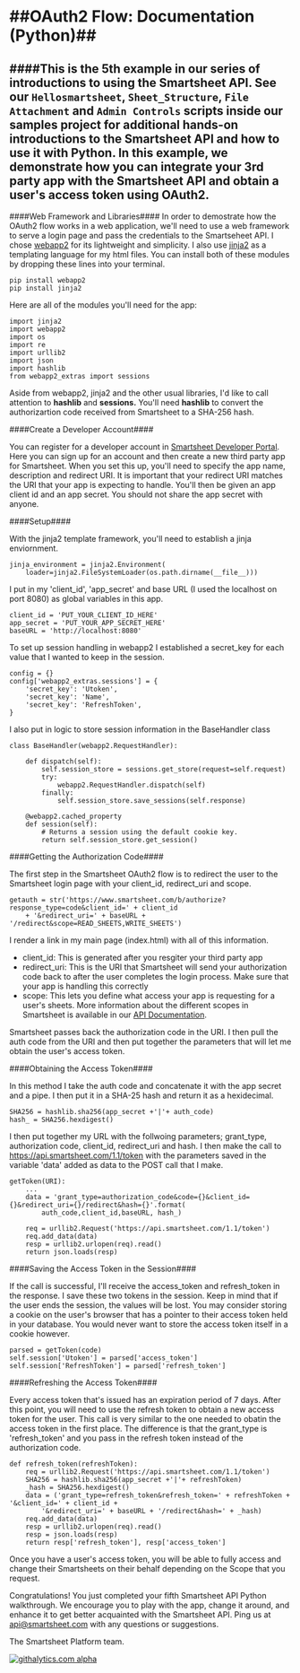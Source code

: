 ##OAuth2 Flow: Documentation (Python)##
==========
####This is the 5th example in our series of introductions to using the Smartsheet API. See our `Hellosmartsheet`, `Sheet_Structure`, `File Attachment` and `Admin Controls` scripts inside our samples project for additional hands-on introductions to the Smartsheet API and how to use it with Python. In this example, we demonstrate how you can integrate your 3rd party app with the Smartsheet API and obtain a user's access token using OAuth2. 
-------
####Web Framework and Libraries####
In order to demostrate how the OAuth2 flow works in a web application, we'll need to use a web framework to serve a login page and pass the credentials to the Smartseheet API. I chose <a href="http://webapp-improved.appspot.com/"> webapp2</a> for its lightweight and simplicity. I also use <a href="http://jinja.pocoo.org/docs/">jinja2</a> as a templating language for my html files. You can install both of these modules by dropping these lines into your terminal. 

	pip install webapp2
	pip install jinja2
	
Here are all of the modules you'll need for the app:

	import jinja2
	import webapp2
	import os
	import re
	import urllib2
	import json
	import hashlib
	from webapp2_extras import sessions

Aside from webapp2, jinja2 and the other usual libraries, I'd like to call attention to <b>hashlib</b> and <b>sessions.</b> You'll need <b>hashlib</b> to convert the authorizartion code received from Smartsheet to a SHA-256 hash. 



####Create a Developer Account####

You can register for a developer account in <a href="http://smartsheet.com/developers"> Smartsheet Developer Portal</a>. Here you can sign up for an account and then create a new third party app for Smartsheet. When you set this up, you'll need to specify the app name, description and redirect URI. It is important that your redirect URI matches the URI that your app is expecting to handle. You'll then be given an app client id and an app secret. You should not share the app secret with anyone. 

####Setup####

With the jinja2 template framework, you'll need to establish a jinja enviornment. 

	jinja_environment = jinja2.Environment(
    	loader=jinja2.FileSystemLoader(os.path.dirname(__file__)))

I put in my 'client_id', 'app_secret' and base URL (I used the localhost on port 8080) as global variables in this app. 

	client_id = 'PUT_YOUR_CLIENT_ID_HERE'
	app_secret = 'PUT_YOUR_APP_SECRET_HERE'
	baseURL = 'http://localhost:8080'
	
To set up session handling in webapp2 I established a secret_key for each value that I wanted to keep in the session. 


	config = {}
	config['webapp2_extras.sessions'] = {
    	'secret_key': 'Utoken',
    	'secret_key': 'Name',
    	'secret_key': 'RefreshToken',
	}

I also put in logic to store session information in the BaseHandler class

	class BaseHandler(webapp2.RequestHandler):   

    	def dispatch(self):                                 
        	self.session_store = sessions.get_store(request=self.request)
        	try:
            	webapp2.RequestHandler.dispatch(self)      
        	finally:
            	self.session_store.save_sessions(self.response)

    	@webapp2.cached_property
    	def session(self):
        	# Returns a session using the default cookie key.
        	return self.session_store.get_session()
        	
####Getting the Authorization Code####

The first step in the Smartsheet OAuth2 flow is to redirect the user to the Smartsheet login page with your client_id, redirect_uri and scope. 

	getauth = str('https://www.smartsheet.com/b/authorize?response_type=code&client_id=' + client_id 
		+ '&redirect_uri=' + baseURL + '/redirect&scope=READ_SHEETS,WRITE_SHEETS')

I render a link in my main page (index.html) with all of this information.

- client_id: This is generated after you resgiter your third party app
- redirect_uri: This is the URI that Smartsheet will send your authorization code back to after the user completes the login process. Make sure that your app is handling this correctly
- scope: This lets you define what access your app is requesting for a user's sheets. More information about the different scopes in Smartsheet is available in our <a href= http://www.smartsheet.com/developers/api-documentation#h.89hb3ivv7eum> API Documentation</a>.

Smartsheet passes back the authorization code in the URI. I then pull the auth code from the URI and then put together the parameters that will let me obtain the user's access token.

####Obtaining the Access Token####

In this method I take the auth code and concatenate it with the app secret and a pipe. I then put it in a SHA-25 hash and return it as a hexidecimal. 

	SHA256 = hashlib.sha256(app_secret +'|'+ auth_code)
	hash_ = SHA256.hexdigest()

I then put together my URL with the follwoing parameters; grant_type, authorization code, client_id, redirect_uri and hash. I then make the call to https://api.smartsheet.com/1.1/token with the parameters saved in the variable 'data' added as data to the POST call that I make. 

	getToken(URI):
		...
		data = 'grant_type=authorization_code&code={}&client_id={}&redirect_uri={}/redirect&hash={}'.format(
			auth_code,client_id,baseURL, hash_)

		req = urllib2.Request('https://api.smartsheet.com/1.1/token')
		req.add_data(data)
		resp = urllib2.urlopen(req).read()
		return json.loads(resp)

####Saving the Access Token in the Session####

If the call is successful, I'll receive the access_token and refresh_token in the response. I save these two tokens in the session. Keep in mind that if the user ends the session, the values will be lost. You may consider storing a cookie on the user's browser that has a pointer to their access token held in your database. You would never want to store the access token itself in a cookie however. 


	parsed = getToken(code)
	self.session['Utoken'] = parsed['access_token'] 
	self.session['RefreshToken'] = parsed['refresh_token']


####Refreshing the Access Token####

Every access token that's issued has an expiration period of 7 days. After this point, you will need to use the refresh token to obtain a new access token for the user. This call is very similar to the one needed to obatin the access token in the first place. The difference is that the grant_type is 'refresh_token' and you pass in the refresh token instead of the authorization code. 

	def refresh_token(refreshToken):
    	req = urllib2.Request('https://api.smartsheet.com/1.1/token')
    	SHA256 = hashlib.sha256(app_secret +'|'+ refreshToken)
    	_hash = SHA256.hexdigest()
    	data = ('grant_type=refresh_token&refresh_token=' + refreshToken + '&client_id=' + client_id + 
    		'&redirect_uri=' + baseURL + '/redirect&hash=' + _hash)
    	req.add_data(data)
    	resp = urllib2.urlopen(req).read()
    	resp = json.loads(resp)
    	return resp['refresh_token'], resp['access_token']

Once you have a user's access token, you will be able to fully access and change their Smartsheets on their behalf depending on the Scope that you request.


Congratulations! You just completed your fifth Smartsheet API Python walkthrough. We encourage you to play with the app, change it around, and enhance it to get better acquainted with the Smartsheet API. Ping us at api@smartsheet.com with any questions or suggestions.

The Smartsheet Platform team.

[![githalytics.com alpha](https://cruel-carlota.pagodabox.com/8682c8fc5c6618bcdad0698d2832b639 "githalytics.com")](http://githalytics.com/smartsheet-platform/samples)
